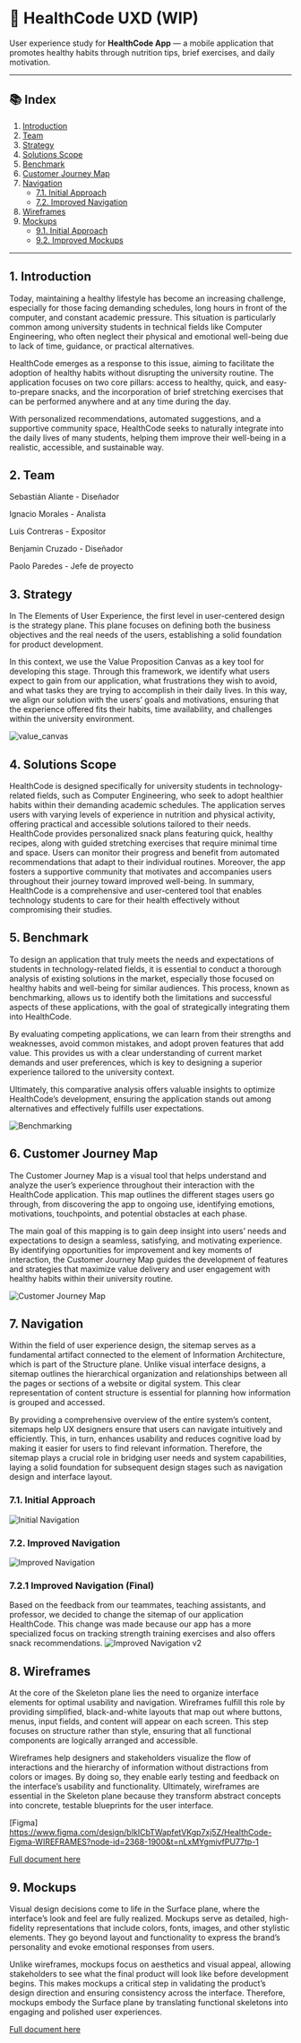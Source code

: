 # 💚  HealthCode UXD (WIP)

User experience study for **HealthCode App** — a mobile application that promotes healthy habits through nutrition tips, brief exercises, and daily motivation.

---

## 📚 Index

1. [Introduction](#1-introduction)
2. [Team](#2-team)
3. [Strategy](#3-strategy)
4. [Solutions Scope](#4-solutions-scope)
5. [Benchmark](#5-benchmark)
6. [Customer Journey Map](#6-customer-journey-map)
7. [Navigation](#7-navigation)
   - [7.1. Initial Approach](#71-initial-approach)
   - [7.2. Improved Navigation](#72-improved-navigation)
8. [Wireframes](#8-wireframes)
9. [Mockups](#9-mockups)
   - [9.1. Initial Approach](#91-initial-approach)
   - [9.2. Improved Mockups](#92-improved-mockups)

---

## 1. Introduction

Today, maintaining a healthy lifestyle has become an increasing challenge, especially for those facing demanding schedules, long hours in front of the computer, and constant academic pressure. This situation is particularly common among university students in technical fields like Computer Engineering, who often neglect their physical and emotional well-being due to lack of time, guidance, or practical alternatives.

HealthCode emerges as a response to this issue, aiming to facilitate the adoption of healthy habits without disrupting the university routine. The application focuses on two core pillars: access to healthy, quick, and easy-to-prepare snacks, and the incorporation of brief stretching exercises that can be performed anywhere and at any time during the day.

With personalized recommendations, automated suggestions, and a supportive community space, HealthCode seeks to naturally integrate into the daily lives of many students, helping them improve their well-being in a realistic, accessible, and sustainable way.

## 2. Team

Sebastián Aliante - Diseñador 

Ignacio Morales - Analista

Luis Contreras - Expositor

Benjamin Cruzado - Diseñador

Paolo Paredes - Jefe de proyecto


## 3. Strategy

In The Elements of User Experience, the first level in user-centered design is the strategy plane. This plane focuses on defining both the business objectives and the real needs of the users, establishing a solid foundation for product development.

In this context, we use the Value Proposition Canvas as a key tool for developing this stage. Through this framework, we identify what users expect to gain from our application, what frustrations they wish to avoid, and what tasks they are trying to accomplish in their daily lives. In this way, we align our solution with the users’ goals and motivations, ensuring that the experience offered fits their habits, time availability, and challenges within the university environment.

![value_canvas](./Value.png)

## 4. Solutions Scope

HealthCode is designed specifically for university students in technology-related fields, such as Computer Engineering, who seek to adopt healthier habits within their demanding academic schedules. The application serves users with varying levels of experience in nutrition and physical activity, offering practical and accessible solutions tailored to their needs. HealthCode provides personalized snack plans featuring quick, healthy recipes, along with guided stretching exercises that require minimal time and space. Users can monitor their progress and benefit from automated recommendations that adapt to their individual routines. Moreover, the app fosters a supportive community that motivates and accompanies users throughout their journey toward improved well-being. In summary, HealthCode is a comprehensive and user-centered tool that enables technology students to care for their health effectively without compromising their studies.



## 5. Benchmark

To design an application that truly meets the needs and expectations of students in technology-related fields, it is essential to conduct a thorough analysis of existing solutions in the market, especially those focused on healthy habits and well-being for similar audiences. This process, known as benchmarking, allows us to identify both the limitations and successful aspects of these applications, with the goal of strategically integrating them into HealthCode.

By evaluating competing applications, we can learn from their strengths and weaknesses, avoid common mistakes, and adopt proven features that add value. This provides us with a clear understanding of current market demands and user preferences, which is key to designing a superior experience tailored to the university context.

Ultimately, this comparative analysis offers valuable insights to optimize HealthCode’s development, ensuring the application stands out among alternatives and effectively fulfills user expectations.

![Benchmarking](./Berchmarking.png)

## 6. Customer Journey Map
The Customer Journey Map is a visual tool that helps understand and analyze the user’s experience throughout their interaction with the HealthCode application. This map outlines the different stages users go through, from discovering the app to ongoing use, identifying emotions, motivations, touchpoints, and potential obstacles at each phase.

The main goal of this mapping is to gain deep insight into users’ needs and expectations to design a seamless, satisfying, and motivating experience. By identifying opportunities for improvement and key moments of interaction, the Customer Journey Map guides the development of features and strategies that maximize value delivery and user engagement with healthy habits within their university routine.

![Customer Journey Map](./JourneyMap.png)

## 7. Navigation
Within the field of user experience design, the sitemap serves as a fundamental artifact connected to the element of Information Architecture, which is part of the Structure plane. Unlike visual interface designs, a sitemap outlines the hierarchical organization and relationships between all the pages or sections of a website or digital system. This clear representation of content structure is essential for planning how information is grouped and accessed.

By providing a comprehensive overview of the entire system’s content, sitemaps help UX designers ensure that users can navigate intuitively and efficiently. This, in turn, enhances usability and reduces cognitive load by making it easier for users to find relevant information. Therefore, the sitemap plays a crucial role in bridging user needs and system capabilities, laying a solid foundation for subsequent design stages such as navigation design and interface layout.

### 7.1. Initial Approach

![Initial Navigation](./PrimeraVision.png)

### 7.2. Improved Navigation

![Improved Navigation](./SiteMap.png)

### 7.2.1 Improved Navigation (Final)
Based on the feedback from our teammates, teaching assistants, and professor, we decided to change the sitemap of our application HealthCode. This change was made because our app has a more specialized focus on tracking strength training exercises and also offers snack recommendations.
![Improved Navigation v2](./sitemapv2.png)
## 8. Wireframes
At the core of the Skeleton plane lies the need to organize interface elements for optimal usability and navigation. Wireframes fulfill this role by providing simplified, black-and-white layouts that map out where buttons, menus, input fields, and content will appear on each screen. This step focuses on structure rather than style, ensuring that all functional components are logically arranged and accessible.

Wireframes help designers and stakeholders visualize the flow of interactions and the hierarchy of information without distractions from colors or images. By doing so, they enable early testing and feedback on the interface’s usability and functionality. Ultimately, wireframes are essential in the Skeleton plane because they transform abstract concepts into concrete, testable blueprints for the user interface.

[Figma] https://www.figma.com/design/bIkICbTWapfetVKgp7xj5Z/HealthCode-Figma-WIREFRAMES?node-id=2368-1900&t=nLxMYgmivfPU77tp-1

[Full document here](Deliverables/HealthCode_Figma_WIREFRAMES.pdf)

## 9. Mockups
Visual design decisions come to life in the Surface plane, where the interface’s look and feel are fully realized. Mockups serve as detailed, high-fidelity representations that include colors, fonts, images, and other stylistic elements. They go beyond layout and functionality to express the brand’s personality and evoke emotional responses from users.

Unlike wireframes, mockups focus on aesthetics and visual appeal, allowing stakeholders to see what the final product will look like before development begins. This makes mockups a critical step in validating the product’s design direction and ensuring consistency across the interface. Therefore, mockups embody the Surface plane by translating functional skeletons into engaging and polished user experiences.

[Full document here](Deliverables/HealthCode-Figma-HD.pdf)

